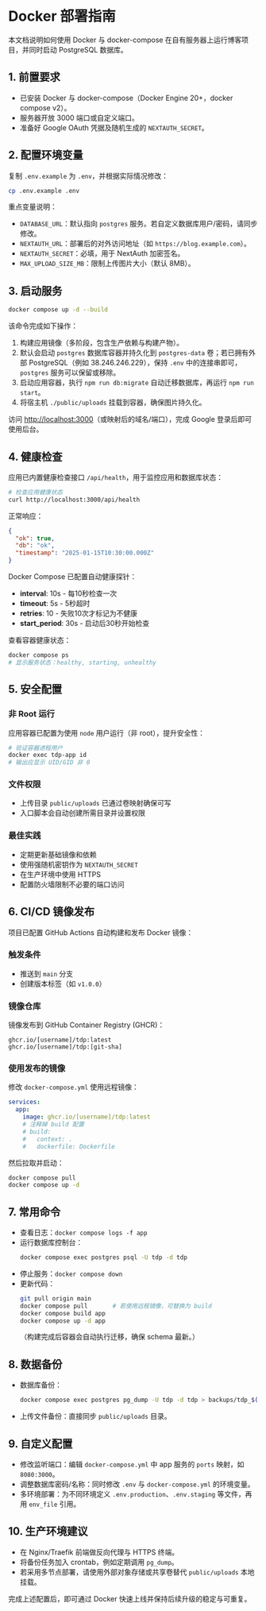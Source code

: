 # Docker 部署指南

本文档说明如何使用 Docker 与 docker-compose 在自有服务器上运行博客项目，并同时启动 PostgreSQL 数据库。

## 1. 前置要求

- 已安装 Docker 与 docker-compose（Docker Engine 20+，docker compose v2）。
- 服务器开放 3000 端口或自定义端口。
- 准备好 Google OAuth 凭据及随机生成的 `NEXTAUTH_SECRET`。

## 2. 配置环境变量

复制 `.env.example` 为 `.env`，并根据实际情况修改：

```bash
cp .env.example .env
```

重点变量说明：

- `DATABASE_URL`：默认指向 `postgres` 服务。若自定义数据库用户/密码，请同步修改。
- `NEXTAUTH_URL`：部署后的对外访问地址（如 `https://blog.example.com`）。
- `NEXTAUTH_SECRET`：必填，用于 NextAuth 加密签名。
- `MAX_UPLOAD_SIZE_MB`：限制上传图片大小（默认 8MB）。

## 3. 启动服务

```bash
docker compose up -d --build
```

该命令完成如下操作：

1. 构建应用镜像（多阶段，包含生产依赖与构建产物）。
2. 默认会启动 `postgres` 数据库容器并持久化到 `postgres-data` 卷；若已拥有外部 PostgreSQL（例如 38.246.246.229），保持 `.env` 中的连接串即可，`postgres` 服务可以保留或移除。
3. 启动应用容器，执行 `npm run db:migrate` 自动迁移数据库，再运行 `npm run start`。
4. 将宿主机 `./public/uploads` 挂载到容器，确保图片持久化。

访问 <http://localhost:3000>（或映射后的域名/端口），完成 Google 登录后即可使用后台。

## 4. 健康检查

应用已内置健康检查接口 `/api/health`，用于监控应用和数据库状态：

```bash
# 检查应用健康状态
curl http://localhost:3000/api/health
```

正常响应：
```json
{
  "ok": true,
  "db": "ok",
  "timestamp": "2025-01-15T10:30:00.000Z"
}
```

Docker Compose 已配置自动健康探针：
- **interval**: 10s - 每10秒检查一次
- **timeout**: 5s - 5秒超时
- **retries**: 10 - 失败10次才标记为不健康
- **start_period**: 30s - 启动后30秒开始检查

查看容器健康状态：
```bash
docker compose ps
# 显示服务状态：healthy, starting, unhealthy
```

## 5. 安全配置

### 非 Root 运行
应用容器已配置为使用 `node` 用户运行（非 root），提升安全性：

```bash
# 验证容器进程用户
docker exec tdp-app id
# 输出应显示 UID/GID 非 0
```

### 文件权限
- 上传目录 `public/uploads` 已通过卷映射确保可写
- 入口脚本会自动创建所需目录并设置权限

### 最佳实践
- 定期更新基础镜像和依赖
- 使用强随机密钥作为 `NEXTAUTH_SECRET`
- 在生产环境中使用 HTTPS
- 配置防火墙限制不必要的端口访问

## 6. CI/CD 镜像发布

项目已配置 GitHub Actions 自动构建和发布 Docker 镜像：

### 触发条件
- 推送到 `main` 分支
- 创建版本标签（如 `v1.0.0`）

### 镜像仓库
镜像发布到 GitHub Container Registry (GHCR)：
```
ghcr.io/[username]/tdp:latest
ghcr.io/[username]/tdp:[git-sha]
```

### 使用发布的镜像
修改 `docker-compose.yml` 使用远程镜像：
```yaml
services:
  app:
    image: ghcr.io/[username]/tdp:latest
    # 注释掉 build 配置
    # build:
    #   context: .
    #   dockerfile: Dockerfile
```

然后拉取并启动：
```bash
docker compose pull
docker compose up -d
```

## 7. 常用命令

- 查看日志：`docker compose logs -f app`
- 运行数据库控制台：
  ```bash
  docker compose exec postgres psql -U tdp -d tdp
  ```
- 停止服务：`docker compose down`
- 更新代码：
  ```bash
  git pull origin main
  docker compose pull       # 若使用远程镜像，可替换为 build
  docker compose build app
  docker compose up -d app
  ```
  （构建完成后容器会自动执行迁移，确保 schema 最新。）

## 8. 数据备份

- 数据库备份：
  ```bash
  docker compose exec postgres pg_dump -U tdp -d tdp > backups/tdp_$(date +%Y%m%d%H%M%S).sql
  ```
- 上传文件备份：直接同步 `public/uploads` 目录。

## 9. 自定义配置

- 修改监听端口：编辑 `docker-compose.yml` 中 app 服务的 `ports` 映射，如 `8080:3000`。
- 调整数据库密码/名称：同时修改 `.env` 与 `docker-compose.yml` 的环境变量。
- 多环境部署：为不同环境定义 `.env.production`、`.env.staging` 等文件，再用 `env_file` 引用。

## 10. 生产环境建议

- 在 Nginx/Traefik 前端做反向代理与 HTTPS 终端。
- 将备份任务加入 crontab，例如定期调用 `pg_dump`。
- 若采用多节点部署，请使用外部对象存储或共享卷替代 `public/uploads` 本地挂载。

完成上述配置后，即可通过 Docker 快速上线并保持后续升级的稳定与可重复。
